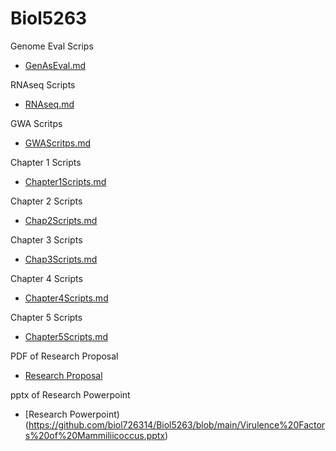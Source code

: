 # Biol5263

Genome Eval Scrips
* [GenAsEval.md](https://github.com/biol726314/Biol5263/blob/main/GenAsEval.md)

RNAseq Scripts
* [RNAseq.md](https://github.com/biol726314/Biol5263/blob/main/RNAseq.md)

GWA Scritps
* [GWAScritps.md](https://github.com/biol726314/Biol5263/blob/main/GWAScripts.md)

Chapter 1 Scripts
* [Chapter1Scripts.md](https://github.com/biol726314/Biol5263/blob/main/Chapter1Scripts.md)

Chapter 2 Scripts
* [Chap2Scripts.md](https://github.com/biol726314/Biol5263/blob/main/Chap2Scripts.md)

Chapter 3 Scripts
* [Chap3Scripts.md](https://github.com/biol726314/Biol5263/blob/main/Chap3Scripts.md)

Chapter 4 Scripts
* [Chapter4Scripts.md](https://github.com/biol726314/Biol5263/blob/main/Chap4Scripts.md)

Chapter 5 Scripts
* [Chapter5Scripts.md](https://github.com/biol726314/Biol5263/blob/main/Chap5Scripts.md)

PDF of Research Proposal
* [Research Proposal](https://github.com/biol726314/Biol5263/blob/main/Research%20Proposal%20-%20BIOL%207263.pdf)

pptx of Research Powerpoint
* [Research Powerpoint)(https://github.com/biol726314/Biol5263/blob/main/Virulence%20Factors%20of%20Mammiliicoccus.pptx)